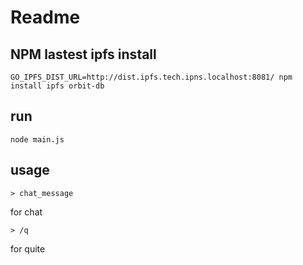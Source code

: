 # Readme

## NPM lastest ipfs install 
`GO_IPFS_DIST_URL=http://dist.ipfs.tech.ipns.localhost:8081/ npm install ipfs orbit-db`

## run
`node main.js`
## usage

`> chat_message`

for chat

`> /q `

for quite


